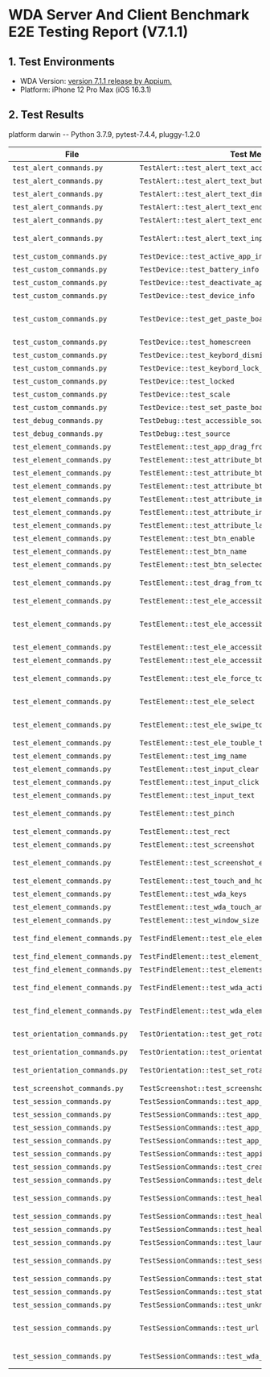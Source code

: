 # WDA Server And Client Benchmark E2E Testing Report (V7.1.1)

## 1. Test Environments
- WDA Version: [version 7.1.1 release by Appium.](https://github.com/appium/WebDriverAgent/releases/tag/v7.1.1)
- Platform: iPhone 12 Pro Max (iOS 16.3.1)

## 2. Test Results
platform darwin -- Python 3.7.9, pytest-7.4.4, pluggy-1.2.0

| File | Test Method | Result |
|------|-------------|--------|
| `test_alert_commands.py` | `TestAlert::test_alert_text_accept_endpoint` | <span style="color: #90EE90;">PASSED</span> |
| `test_alert_commands.py` | `TestAlert::test_alert_text_button_endpoint_value` | <span style="color: #90EE90;">PASSED</span> |
| `test_alert_commands.py` | `TestAlert::test_alert_text_dimiss_endpoint` | <span style="color: #90EE90;">PASSED</span> |
| `test_alert_commands.py` | `TestAlert::test_alert_text_endpoint_confirmation` | <span style="color: #90EE90;">PASSED</span> |
| `test_alert_commands.py` | `TestAlert::test_alert_text_endpoint_when_no_alert` | <span style="color: #90EE90;">PASSED</span> |
| `test_alert_commands.py` | `TestAlert::test_alert_text_input` | <span style="color: yellow;">SKIPPED (NOT IMPLEMENTED)</span> |
| `test_custom_commands.py` | `TestDevice::test_active_app_info` | <span style="color: #90EE90;">PASSED</span> |
| `test_custom_commands.py` | `TestDevice::test_battery_info` | <span style="color: #90EE90;">PASSED</span> |
| `test_custom_commands.py` | `TestDevice::test_deactivate_app` | <span style="color: #90EE90;">PASSED</span> |
| `test_custom_commands.py` | `TestDevice::test_device_info` | <span style="color: #90EE90;">PASSED</span> |
| `test_custom_commands.py` | `TestDevice::test_get_paste_board` | <span style="color: yellow;">SKIPPED (WDA API NOT USEFUL)</span> |
| `test_custom_commands.py` | `TestDevice::test_homescreen` | <span style="color: #90EE90;">PASSED</span> |
| `test_custom_commands.py` | `TestDevice::test_keybord_dismiss` | <span style="color: #90EE90;">PASSED</span> |
| `test_custom_commands.py` | `TestDevice::test_keybord_lock_and_unlock` | <span style="color: #90EE90;">PASSED</span> |
| `test_custom_commands.py` | `TestDevice::test_locked` | <span style="color: #90EE90;">PASSED</span> |
| `test_custom_commands.py` | `TestDevice::test_scale` | <span style="color: #90EE90;">PASSED</span> |
| `test_custom_commands.py` | `TestDevice::test_set_paste_board` | <span style="color: #90EE90;">PASSED</span> |
| `test_debug_commands.py` | `TestDebug::test_accessible_source` | <span style="color: #90EE90;">PASSED</span> |
| `test_debug_commands.py` | `TestDebug::test_source` | <span style="color: #90EE90;">PASSED</span> |
| `test_element_commands.py` | `TestElement::test_app_drag_from_to_for_duration` | <span style="color: #90EE90;">PASSED</span> |
| `test_element_commands.py` | `TestElement::test_attribute_btn_displayed` | <span style="color: #90EE90;">PASSED</span> |
| `test_element_commands.py` | `TestElement::test_attribute_btn_not_displayed` | <span style="color: #90EE90;">PASSED</span> |
| `test_element_commands.py` | `TestElement::test_attribute_btn_text` | <span style="color: #90EE90;">PASSED</span> |
| `test_element_commands.py` | `TestElement::test_attribute_image_text` | <span style="color: #90EE90;">PASSED</span> |
| `test_element_commands.py` | `TestElement::test_attribute_invild` | <span style="color: #90EE90;">PASSED</span> |
| `test_element_commands.py` | `TestElement::test_attribute_label` | <span style="color: #90EE90;">PASSED</span> |
| `test_element_commands.py` | `TestElement::test_btn_enable` | <span style="color: #90EE90;">PASSED</span> |
| `test_element_commands.py` | `TestElement::test_btn_name` | <span style="color: #90EE90;">PASSED</span> |
| `test_element_commands.py` | `TestElement::test_btn_selected` | <span style="color: #90EE90;">PASSED</span> |
| `test_element_commands.py` | `TestElement::test_drag_from_to_for_duration` | <span style="color: yellow;">SKIPPED (NOT IMPLEMENTED)</span> |
| `test_element_commands.py` | `TestElement::test_ele_accessibilityContainer_is_false` | <span style="color: #90EE90;">PASSED</span> |
| `test_element_commands.py` | `TestElement::test_ele_accessibilityContainer_is_true` | <span style="color: yellow;">SKIPPED (WDA API NOT USEFUL)</span> |
| `test_element_commands.py` | `TestElement::test_ele_accessible_is_false` | <span style="color: #90EE90;">PASSED</span> |
| `test_element_commands.py` | `TestElement::test_ele_accessible_is_true` | <span style="color: #90EE90;">PASSED</span> |
| `test_element_commands.py` | `TestElement::test_ele_force_touch` | <span style="color: yellow;">SKIPPED (NOT IMPLEMENTED)</span> |
| `test_element_commands.py` | `TestElement::test_ele_select` | <span style="color: yellow;">SKIPPED (NOT IMPLEMENTED)</span> |
| `test_element_commands.py` | `TestElement::test_ele_swipe_top` | <span style="color: yellow;">SKIPPED (NOT IMPLEMENTED)</span> |
| `test_element_commands.py` | `TestElement::test_ele_touble_tap` | <span style="color: #90EE90;">PASSED</span> |
| `test_element_commands.py` | `TestElement::test_img_name` | <span style="color: #90EE90;">PASSED</span> |
| `test_element_commands.py` | `TestElement::test_input_clear` | <span style="color: #90EE90;">PASSED</span> |
| `test_element_commands.py` | `TestElement::test_input_click` | <span style="color: #90EE90;">PASSED</span> |
| `test_element_commands.py` | `TestElement::test_input_text` | <span style="color: #90EE90;">PASSED</span> |
| `test_element_commands.py` | `TestElement::test_pinch` | <span style="color: yellow;">SKIPPED (NOT IMPLEMENTED)</span> |
| `test_element_commands.py` | `TestElement::test_rect` | <span style="color: #90EE90;">PASSED</span> |
| `test_element_commands.py` | `TestElement::test_screenshot` | <span style="color: #90EE90;">PASSED</span> |
| `test_element_commands.py` | `TestElement::test_screenshot_element` | <span style="color: yellow;">SKIPPED (NOT IMPLEMENTED)</span> |
| `test_element_commands.py` | `TestElement::test_touch_and_hold` | <span style="color: #90EE90;">PASSED</span> |
| `test_element_commands.py` | `TestElement::test_wda_keys` | <span style="color: #90EE90;">PASSED</span> |
| `test_element_commands.py` | `TestElement::test_wda_touch_and_hold` | <span style="color: #90EE90;">PASSED</span> |
| `test_element_commands.py` | `TestElement::test_window_size` | <span style="color: #90EE90;">PASSED</span> |
| `test_find_element_commands.py` | `TestFindElement::test_ele_elements` | <span style="color: yellow;">SKIPPED (NOT IMPLEMENTED)</span> |
| `test_find_element_commands.py` | `TestFindElement::test_element_ids` | <span style="color: #90EE90;">PASSED</span> |
| `test_find_element_commands.py` | `TestFindElement::test_elements` | <span style="color: #90EE90;">PASSED</span> |
| `test_find_element_commands.py` | `TestFindElement::test_wda_active` | <span style="color: yellow;">SKIPPED (NOT IMPLEMENTED)</span> |
| `test_find_element_commands.py` | `TestFindElement::test_wda_element` | <span style="color: yellow;">SKIPPED (NOT IMPLEMENTED)</span> |
| `test_orientation_commands.py` | `TestOrientation::test_get_rotation` | <span style="color: yellow;">SKIPPED (NOT IMPLEMENTED)</span> |
| `test_orientation_commands.py` | `TestOrientation::test_orientation` | <span style="color: #90EE90;">PASSED</span> |
| `test_orientation_commands.py` | `TestOrientation::test_set_rotation` | <span style="color: yellow;">SKIPPED (NOT IMPLEMENTED)</span> |
| `test_screenshot_commands.py` | `TestScreenshot::test_screenshot` | <span style="color: #90EE90;">PASSED</span> |
| `test_session_commands.py` | `TestSessionCommands::test_app_activate` | <span style="color: #90EE90;">PASSED</span> |
| `test_session_commands.py` | `TestSessionCommands::test_app_list` | <span style="color: #90EE90;">PASSED</span> |
| `test_session_commands.py` | `TestSessionCommands::test_app_state` | <span style="color: #90EE90;">PASSED</span> |
| `test_session_commands.py` | `TestSessionCommands::test_app_terminate` | <span style="color: #90EE90;">PASSED</span> |
| `test_session_commands.py` | `TestSessionCommands::test_appium_settings` | <span style="color: #90EE90;">PASSED</span> |
| `test_session_commands.py` | `TestSessionCommands::test_create_session_id` | <span style="color: #90EE90;">PASSED</span> |
| `test_session_commands.py` | `TestSessionCommands::test_delete_session` | <span style="color: #90EE90;">PASSED</span> |
| `test_session_commands.py` | `TestSessionCommands::test_health` | <span style="color: yellow;">SKIPPED (NOT IMPLEMENTED)</span> |
| `test_session_commands.py` | `TestSessionCommands::test_health_check` | <span style="color: #90EE90;">PASSED</span> |
| `test_session_commands.py` | `TestSessionCommands::test_health_check_has_session_id` | <span style="color: #90EE90;">PASSED</span> |
| `test_session_commands.py` | `TestSessionCommands::test_launch_app` | <span style="color: #90EE90;">PASSED</span> |
| `test_session_commands.py` | `TestSessionCommands::test_session_info` | <span style="color: yellow;">SKIPPED (NOT IMPLEMENTED)</span> |
| `test_session_commands.py` | `TestSessionCommands::test_status_command_return_schema` | <span style="color: #90EE90;">PASSED</span> |
| `test_session_commands.py` | `TestSessionCommands::test_status_command_state_and_ready` | <span style="color: #90EE90;">PASSED</span> |
| `test_session_commands.py` | `TestSessionCommands::test_unknow_app_state` | <span style="color: #90EE90;">PASSED</span> |
| `test_session_commands.py` | `TestSessionCommands::test_url` | <span style="color: yellow;">SKIPPED (UNKNOW HOW TO TEST)</span> |
| `test_session_commands.py` | `TestSessionCommands::test_wda_shutdown` | <span style="color: yellow;">SKIPPED (NOT IMPLEMENTED)</span> |
